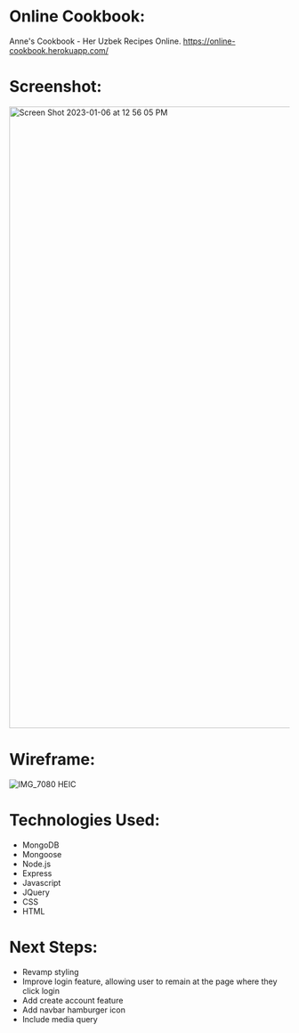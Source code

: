# Online Cookbook:
Anne's Cookbook - Her Uzbek Recipes Online. 
https://online-cookbook.herokuapp.com/

# Screenshot:
<img width="1116" alt="Screen Shot 2023-01-06 at 12 56 05 PM" src="https://user-images.githubusercontent.com/118096397/211073960-b9a46fcc-53b8-48d0-9ce4-6fe228abe034.png">

# Wireframe:
![IMG_7080 HEIC](https://user-images.githubusercontent.com/118096397/210922746-fcaea628-cec3-461f-81ce-7317b8d68de5.png)

# Technologies Used:
- MongoDB
- Mongoose
- Node.js
- Express
- Javascript
- JQuery
- CSS
- HTML

# Next Steps:
- Revamp styling
- Improve login feature, allowing user to remain at the page where they click login 
- Add create account feature
- Add navbar hamburger icon
- Include media query 
